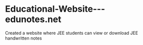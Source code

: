 # Educational-Website---edunotes.net
Created a website where JEE students can view or download JEE handwritten notes
